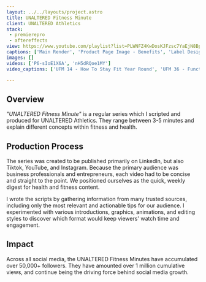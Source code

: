 ```yaml
---
layout: ../../layouts/project.astro
title: UNALTERED Fitness Minute
client: UNALTERED Athletics
stack:
 - premierepro
 - aftereffects
view: https://www.youtube.com/playlist?list=PLWNFZ4KwDosKJFzsc7YaEjN8BpgKNIhsM
captions: ['Main Render', 'Product Page Image - Benefits', 'Label Design', 'Box Design' ]
images: []
videos: ['P6-sIoE1X6A', 'nH5dRQoe1MY']
video_captions: ['UFM 14 - How To Stay Fit Year Round', 'UFM 36 - Functional Fitness']

---
```


## Overview
*"UNALTERED Fitness Minute"* is a regular series which I scripted and produced for UNALTERED Athletics. They range between 3-5 minutes and explain different concepts within fitness and health.

## Production Process
The series was created to be published primarily on LinkedIn, but also Tiktok, YouTube, and Instagram. Because the primary audience was business professionals and entrepreneurs, each video had to be concise and straight to the point. We positioned ourselves as the quick, weekly digest for health and fitness content.

I wrote the scripts by gathering information from many trusted sources, including only the most relevant and actionable tips for our audience. I experimented with various introductions, graphics, animations, and editing styles to discover which format would keep viewers' watch time and engagement.

## Impact
Across all social media, the UNALTERED Fitness Minutes have accumulated over 50,000+ followers. They have amounted over 1 million cumulative views, and continue being the driving force behind social media growth.